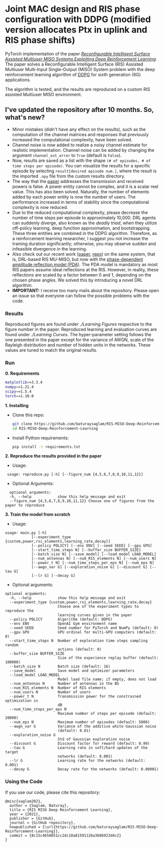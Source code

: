 # Joint MAC design and RIS phase configuration with DDPG (modified version allocates Ptx in uplink and RIS phase shifts)

PyTorch implementation of the paper [*Reconfigurable Intelligent Surface Assisted Multiuser MISO Systems Exploiting Deep Reinforcement Learning*](https://ieeexplore.ieee.org/document/9110869). The paper solves a Reconfigurable Intelligent Surface (RIS) Assisted Multiuser Multi-Input Single-Output (MISO) System problem with the deep reinforcement learning algorithm of [DDPG](https://arxiv.org/abs/1509.02971) for sixth generation (6G) applications.

The algorithm is tested, and the results are reproduced on a custom RIS assisted Multiuser MISO environment. 

## I've updated the repository after 10 months. So, what's new?
* Minor mistakes (didn't have any effect on the results), such as the computation of the channel matrices and responses that previously increased the computational complexity, have been solved.
* Channel noise is now added to realize a noisy channel estimate for realistic implementation. Channel noise can be added by changing the argument ``channel_est_error`` to ``True`` (default is ``False``).
* Now, results are saved as a list with the shape ``(# of episodes, # of time steps per episode)``. You can visualize the results for a specific episode by selecting ``result[desired episode num.]``, where the result is the imported ``.npy`` file from the custom results directory.
* The way that the [paper](https://ieeexplore.ieee.org/document/9110869) addresses the transmission and received powers is false. A power entity cannot be complex, and it is a scalar reel value. This has also been solved. Naturally, the number of elements added by each power entity is now the number of users. The performance increased in terms of stability since the computational complexity is now reduced.
* Due to the reduced computational complexity, please decrease the number of time steps per episode to approximately 10,000. DRL agents can suddenly diverge, also known as the _deadly triad_, when they utilize off-policy learning, deep function approximation, and bootstrapping. These three entities are combined in the DDPG algorithm. Therefore, as a reinforcement learning researcher, I suggest you not increase the training duration significantly; otherwise, you may observe sudden and infeasible divergence in the learning.
* Also check out our recent work ([paper](https://arxiv.org/abs/2211.09702), [repo](https://github.com/baturaysaglam/RIS-MISO-PDA-Deep-Reinforcement-Learning)) on the same system, that is, DRL-based RIS MU-MISO, but now with the [phase-dependent amplitude reflection model (PDA)](https://ieeexplore.ieee.org/document/9148961). The PDA model is mandatory as most RIS papers assume ideal reflections at the RIS. However, in reality, these reflections are scaled by a factor between 0 and 1, depending on the chosen phase angles. We solved this by introducing a novel DRL algorithm.
* **IMPORTANT:** I receive too many mails about the repository. Please open an issue so that everyone can follow the possible problems with the code. 

### Results

Reproduced figures are found under *./Learning Figures* respective to the figure number in the paper. Reproduced learning and evaluation curves are found under *./Learning Curves*. The hyper-parameter setting follows the one presented in the paper except for the variance of AWGN, scale of the Rayleigh distribution and number of hidden units in the networks. These values are tuned to match the original results. 

### Run
**0. Requirements**
  ```bash
  matplotlib==3.3.4
  numpy==1.21.4
  scipy==1.5.4
  torch==1.10.0
  ```
  
**1. Installing** 
* Clone this repo: 
    ```bash
    git clone https://github.com/baturaysaglam/RIS-MISO-Deep-Reinforcement-Learning
    cd RIS-MISO-Deep-Reinforcement-Learning
    ```
* Install Python requirements: 
    ```bash
    pip install -r requirements.txt
    ```
    
**2. Reproduce the results provided in the paper**
   * Usage:
   ```
    usage: reproduce.py [-h] [--figure_num {4,5,6,7,8,9,10,11,12}]
  ```
  * Optional Arguments:
  ```
    optional arguments:
    -h, --help            show this help message and exit
    --figure_num {4,5,6,7,8,9,10,11,12} Choose one of figures from the paper to reproduce
   ```
   
**3. Train the model from scratch**
  * Usage:
   ```
   usage: main.py [-h]
               [--experiment_type {custom,power,rsi_elements,learning_rate,decay}]
               [--policy POLICY] [--env ENV] [--seed SEED] [--gpu GPU]
               [--start_time_steps N] [--buffer_size BUFFER_SIZE]
               [--batch_size N] [--save_model] [--load_model LOAD_MODEL]
               [--num_antennas N] [--num_RIS_elements N] [--num_users N]
               [--power_t N] [--num_time_steps_per_eps N] [--num_eps N]
               [--awgn_var G] [--exploration_noise G] [--discount G] [--tau G]
               [--lr G] [--decay G]
  ```
  * Optional arguments:
  ```
  optional arguments:
    -h, --help            show this help message and exit
    --experiment_type {custom,power,rsi_elements,learning_rate,decay}
                          Choose one of the experiment types to reproduce the
                          learning curves given in the paper
    --policy POLICY       Algorithm (default: DDPG)
    --env ENV             OpenAI Gym environment name
    --seed SEED           Seed number for PyTorch and NumPy (default: 0)
    --gpu GPU             GPU ordinal for multi-GPU computers (default: 0)
    --start_time_steps N  Number of exploration time steps sampling random
                          actions (default: 0)
    --buffer_size BUFFER_SIZE
                          Size of the experience replay buffer (default: 100000)
    --batch_size N        Batch size (default: 16)
    --save_model          Save model and optimizer parameters
    --load_model LOAD_MODEL
                          Model load file name; if empty, does not load
    --num_antennas N      Number of antennas in the BS
    --num_RIS_elements N  Number of RIS elements
    --num_users N         Number of users
    --power_t N           Transmission power for the constrained optimization in
                          dB
    --num_time_steps_per_eps N
                          Maximum number of steps per episode (default: 20000)
    --num_eps N           Maximum number of episodes (default: 5000)
    --awgn_var G          Variance of the additive white Gaussian noise
                          (default: 0.01)
    --exploration_noise G
                          Std of Gaussian exploration noise
    --discount G          Discount factor for reward (default: 0.99)
    --tau G               Learning rate in soft/hard updates of the target
                          networks (default: 0.001)
    --lr G                Learning rate for the networks (default: 0.001)
    --decay G             Decay rate for the networks (default: 0.00001)
```
    
### Using the Code
If you use our code, please cite this repository:
```
@misc{saglam2021,
  author = {Saglam, Baturay},
  title = {RIS MISO Deep Reinforcement Learning},
  year = {2021},
  publisher = {GitHub},
  journal = {GitHub repository},
  howpublished = {\url{https://github.com/baturaysaglam/RIS-MISO-Deep-Reinforcement-Learning}},
  commit = {8c15c4658051cc2dc18a81591126a3686923d4c2}
}
